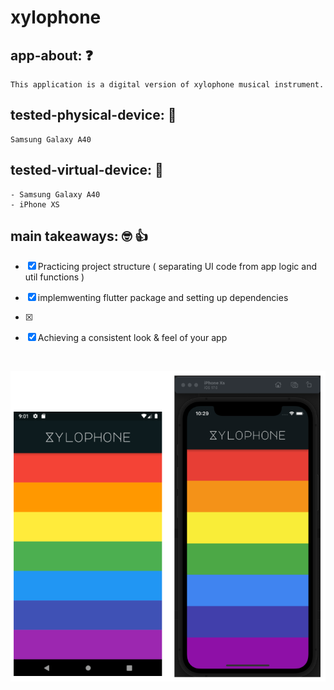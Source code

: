 # xylophone

## app-about: ❓

    This application is a digital version of xylophone musical instrument.

## tested-physical-device: 📲

    Samsung Galaxy A40

## tested-virtual-device: 📲

    - Samsung Galaxy A40
    - iPhone XS

## main takeaways: 🤓 👍

- [x] Practicing project structure ( separating UI code from app logic and util functions )

- [x] implemwenting flutter package and setting up dependencies
- [x]

- [x] Achieving a consistent look & feel of your app

<br/>

![app-home-view](demo/xylophone-preview.png)
